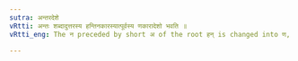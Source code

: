 ```yaml
---
sutra: अन्तरदेशे
vRtti: अन्तः शब्दादुत्तरस्य हन्तिनकारस्यात्पूर्वस्य णकारादेशो भवति ॥
vRtti_eng: The न preceded by short अ of the root हन् is changed into ण, when the root follows the _upasarga_ अन्तर्, and the word does not mean a country.

---
```


